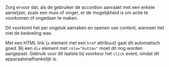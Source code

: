 <!-- @license CC0-1.0 -->

Zorg ervoor dat, als de gebruiker de accordion aanraakt met een enkele aanwijzer, zoals een muis of vinger, er de mogelijkheid is om actie te voorkomen of ongedaan te maken.

Dit voorkomt het per ongeluk aanraken en openen van content, wanneer het niet de bedoeling was.

Met een HTML link (`a` element met een `href` attribuut) gaat dit automatisch goed. Bij een `div` element met `role="button"` moet dit nog worden aangepast. Gebruik voor dit laatste bij voorkeur het `click` event, omdat dit apparaatonafhankelijk is.
